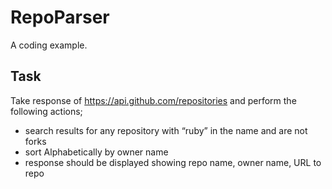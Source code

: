 # RepoParser

A coding example.

## Task

Take response of https://api.github.com/repositories and perform the following actions;

* search results for any repository with “ruby” in the name and are not forks
* sort Alphabetically by owner name
* response should be displayed showing repo name, owner name, URL to repo

